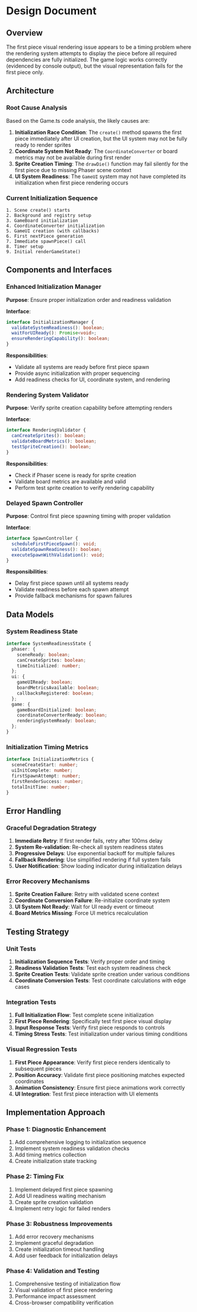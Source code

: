 # Design Document

## Overview

The first piece visual rendering issue appears to be a timing problem where the rendering system attempts to display the piece before all required dependencies are fully initialized. The game logic works correctly (evidenced by console output), but the visual representation fails for the first piece only.

## Architecture

### Root Cause Analysis

Based on the Game.ts code analysis, the likely causes are:

1. **Initialization Race Condition**: The `create()` method spawns the first piece immediately after UI creation, but the UI system may not be fully ready to render sprites
2. **Coordinate System Not Ready**: The `CoordinateConverter` or board metrics may not be available during first render
3. **Sprite Creation Timing**: The `drawDie()` function may fail silently for the first piece due to missing Phaser scene context
4. **UI System Readiness**: The `GameUI` system may not have completed its initialization when first piece rendering occurs

### Current Initialization Sequence

```
1. Scene create() starts
2. Background and registry setup
3. GameBoard initialization  
4. CoordinateConverter initialization
5. GameUI creation (with callbacks)
6. First nextPiece generation
7. Immediate spawnPiece() call
8. Timer setup
9. Initial renderGameState()
```

## Components and Interfaces

### Enhanced Initialization Manager

**Purpose**: Ensure proper initialization order and readiness validation

**Interface**:
```typescript
interface InitializationManager {
  validateSystemReadiness(): boolean;
  waitForUIReady(): Promise<void>;
  ensureRenderingCapability(): boolean;
}
```

**Responsibilities**:
- Validate all systems are ready before first piece spawn
- Provide async initialization with proper sequencing
- Add readiness checks for UI, coordinate system, and rendering

### Rendering System Validator

**Purpose**: Verify sprite creation capability before attempting renders

**Interface**:
```typescript
interface RenderingValidator {
  canCreateSprites(): boolean;
  validateBoardMetrics(): boolean;
  testSpriteCreation(): boolean;
}
```

**Responsibilities**:
- Check if Phaser scene is ready for sprite creation
- Validate board metrics are available and valid
- Perform test sprite creation to verify rendering capability

### Delayed Spawn Controller

**Purpose**: Control first piece spawning timing with proper validation

**Interface**:
```typescript
interface SpawnController {
  scheduleFirstPieceSpawn(): void;
  validateSpawnReadiness(): boolean;
  executeSpawnWithValidation(): void;
}
```

**Responsibilities**:
- Delay first piece spawn until all systems ready
- Validate readiness before each spawn attempt
- Provide fallback mechanisms for spawn failures

## Data Models

### System Readiness State

```typescript
interface SystemReadinessState {
  phaser: {
    sceneReady: boolean;
    canCreateSprites: boolean;
    timeInitialized: number;
  };
  ui: {
    gameUIReady: boolean;
    boardMetricsAvailable: boolean;
    callbacksRegistered: boolean;
  };
  game: {
    gameBoardInitialized: boolean;
    coordinateConverterReady: boolean;
    renderingSystemReady: boolean;
  };
}
```

### Initialization Timing Metrics

```typescript
interface InitializationMetrics {
  sceneCreateStart: number;
  uiInitComplete: number;
  firstSpawnAttempt: number;
  firstRenderSuccess: number;
  totalInitTime: number;
}
```

## Error Handling

### Graceful Degradation Strategy

1. **Immediate Retry**: If first render fails, retry after 100ms delay
2. **System Re-validation**: Re-check all system readiness states
3. **Progressive Delays**: Use exponential backoff for multiple failures
4. **Fallback Rendering**: Use simplified rendering if full system fails
5. **User Notification**: Show loading indicator during initialization delays

### Error Recovery Mechanisms

1. **Sprite Creation Failure**: Retry with validated scene context
2. **Coordinate Conversion Failure**: Re-initialize coordinate system
3. **UI System Not Ready**: Wait for UI ready event or timeout
4. **Board Metrics Missing**: Force UI metrics recalculation

## Testing Strategy

### Unit Tests

1. **Initialization Sequence Tests**: Verify proper order and timing
2. **Readiness Validation Tests**: Test each system readiness check
3. **Sprite Creation Tests**: Validate sprite creation under various conditions
4. **Coordinate Conversion Tests**: Test coordinate calculations with edge cases

### Integration Tests

1. **Full Initialization Flow**: Test complete scene initialization
2. **First Piece Rendering**: Specifically test first piece visual display
3. **Input Response Tests**: Verify first piece responds to controls
4. **Timing Stress Tests**: Test initialization under various timing conditions

### Visual Regression Tests

1. **First Piece Appearance**: Verify first piece renders identically to subsequent pieces
2. **Position Accuracy**: Validate first piece positioning matches expected coordinates
3. **Animation Consistency**: Ensure first piece animations work correctly
4. **UI Integration**: Test first piece interaction with UI elements

## Implementation Approach

### Phase 1: Diagnostic Enhancement

1. Add comprehensive logging to initialization sequence
2. Implement system readiness validation checks
3. Add timing metrics collection
4. Create initialization state tracking

### Phase 2: Timing Fix

1. Implement delayed first piece spawning
2. Add UI readiness waiting mechanism
3. Create sprite creation validation
4. Implement retry logic for failed renders

### Phase 3: Robustness Improvements

1. Add error recovery mechanisms
2. Implement graceful degradation
3. Create initialization timeout handling
4. Add user feedback for initialization delays

### Phase 4: Validation and Testing

1. Comprehensive testing of initialization flow
2. Visual validation of first piece rendering
3. Performance impact assessment
4. Cross-browser compatibility verification
